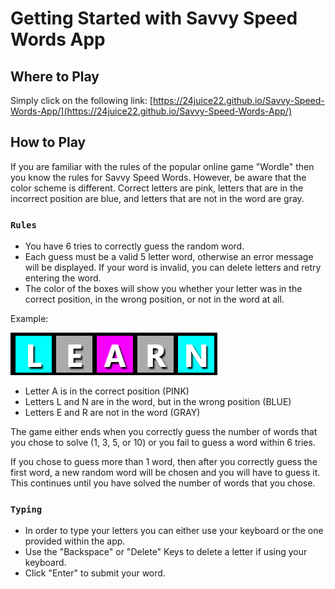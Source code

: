 # Getting Started with Savvy Speed Words App

## Where to Play

Simply click on the following link: [https://24juice22.github.io/Savvy-Speed-Words-App/](https://24juice22.github.io/Savvy-Speed-Words-App/)

## How to Play

If you are familiar with the rules of the popular online game "Wordle" then you know the rules for Savvy Speed Words. However, be aware that the color scheme is different. Correct letters are pink, letters that are in the incorrect position are blue, and letters that are not in the word are gray.

### `Rules`

- You have 6 tries to correctly guess the random word.
- Each guess must be a valid 5 letter word, otherwise an error message will be displayed. If your word is invalid, you can delete letters and retry entering the word.
- The color of the boxes will show you whether your letter was in the correct position, in the wrong position, or not in the word at all.

Example:

![Game Screenshot](./src/images/colorsScreenshot.png)

- Letter A is in the correct position (PINK)
- Letters L and N are in the word, but in the wrong position (BLUE)
- Letters E and R are not in the word (GRAY)

The game either ends when you correctly guess the number of words that you chose to solve (1, 3, 5, or 10) or you fail to guess a word within 6 tries.

If you chose to guess more than 1 word, then after you correctly guess the first word, a new random word will be chosen and you will have to guess it. This continues until you have solved the number of words that you chose.

### `Typing`

- In order to type your letters you can either use your keyboard or the one provided within the app.
- Use the "Backspace" or "Delete" Keys to delete a letter if using your keyboard.
- Click "Enter" to submit your word.
